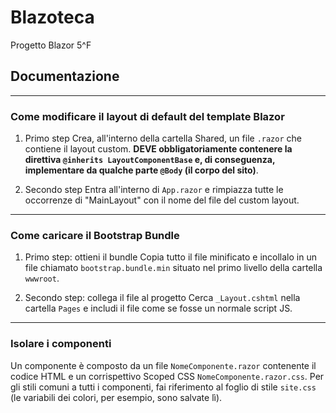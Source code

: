 # Blazoteca
 Progetto Blazor 5^F

## Documentazione
---
### Come modificare il layout di default del template Blazor
1. Primo step
Crea, all'interno della cartella Shared, un file `.razor` che contiene il layout custom. **DEVE obbligatoriamente contenere la direttiva `@inherits LayoutComponentBase` e, di conseguenza, implementare da qualche parte `@Body` (il corpo del sito)**.

2. Secondo step
Entra all'interno di `App.razor` e rimpiazza tutte le occorrenze di "MainLayout" con il nome del file del custom layout.

---
### Come caricare il Bootstrap Bundle
1. Primo step: ottieni il bundle
Copia tutto il file minificato e incollalo in un file chiamato `bootstrap.bundle.min` situato nel primo livello della cartella `wwwroot`.

2. Secondo step: collega il file al progetto
Cerca `_Layout.cshtml` nella cartella `Pages` e includi il file come se fosse un normale script JS.

---
### Isolare i componenti
Un componente è composto da un file `NomeComponente.razor` contenente il codice HTML e un corrispettivo Scoped CSS `NomeComponente.razor.css`. Per gli stili comuni a tutti i componenti, fai riferimento al foglio di stile `site.css` (le variabili dei colori, per esempio, sono salvate lì).
